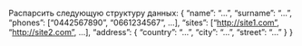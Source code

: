 Распарсить следующую структуру данных:
{
“name”: “...”,
“surname”: “...”,
“phones”: [“044­256­78­90”, “066­123­45­67”, ...],
“sites”: [“http://site1.com”, “http://site2.com”, ...],
“address”: {
“country”: “...”,
“city”: “...”,
“street”: “...”
}
}
